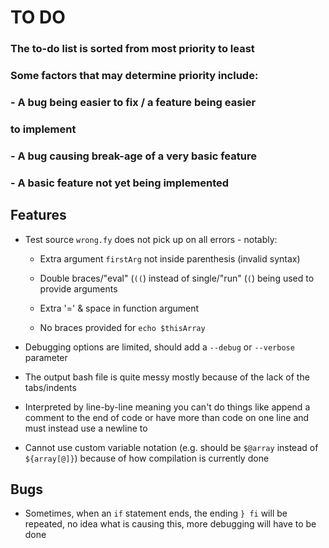 # TO DO

### The to-do list is sorted from most priority to least

### Some factors that may determine priority include:

### - A bug being easier to fix / a feature being easier
###   to implement

### - A bug causing break-age of a very basic feature

### - A basic feature not yet being implemented

## Features

* Test source `wrong.fy` does not pick up on all errors - notably:
   - Extra argument `firstArg` not inside parenthesis (invalid syntax)

   - Double braces/"eval" (`((`) instead of single/"run" (`(`) being
     used to provide arguments

   - Extra '=' & space in function argument

   - No braces provided for `echo $thisArray`

* Debugging options are limited, should add a `--debug` or
  `--verbose` parameter

* The output bash file is quite messy mostly because of the lack
  of the tabs/indents

* Interpreted by line-by-line meaning you can't do things like
  append a comment to the end of code or have more than code
  on one line and must instead use a newline to

* Cannot use custom variable notation (e.g. should be `$@array`
  instead of `${array[@]}`) because of how compilation is
  currently done

## Bugs

* Sometimes, when an `if` statement ends, the ending `} fi` will
  be repeated, no idea what is causing this, more debugging will
  have to be done

